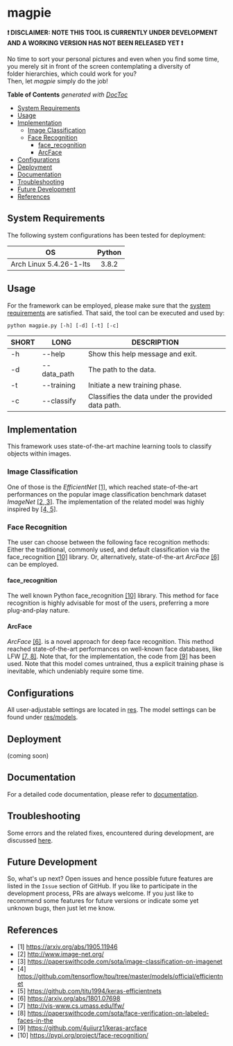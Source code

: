 # magpie

**:exclamation: DISCLAIMER: NOTE THIS TOOL IS CURRENTLY UNDER DEVELOPMENT AND 
A WORKING VERSION HAS NOT BEEN RELEASED YET :exclamation:**

No time to sort your personal pictures and even when you find some time,  
you merely sit in front of the screen contemplating a diversity of  
folder hierarchies, which could work for you?  
Then, let *magpie* simply do the job!

<!-- UPDATE via (cd in project dir) and $ doctoc . -->
<!-- START doctoc generated TOC please keep comment here to allow auto update -->
<!-- DON'T EDIT THIS SECTION, INSTEAD RE-RUN doctoc TO UPDATE -->
**Table of Contents**  *generated with [DocToc](https://github.com/thlorenz/doctoc)*

- [System Requirements](#system-requirements)
- [Usage](#usage)
- [Implementation](#implementation)
  - [Image Classification](#image-classification)
  - [Face Recognition](#face-recognition)
    - [face_recognition](#face_recognition)
    - [ArcFace](#arcface)
- [Configurations](#configurations)
- [Deployment](#deployment)
- [Documentation](#documentation)
- [Troubleshooting](#troubleshooting)
- [Future Development](#future-development)
- [References](#references)

<!-- END doctoc generated TOC please keep comment here to allow auto update -->

## System Requirements
The following system configurations has been tested for deployment:

| OS                                | Python        |
| -------------                     |:-------------:|
| Arch Linux 5.4.26-1-lts           | 3.8.2 |

## Usage
For the framework can be employed, please make sure that
the [system requirements](#system-requirements) are satisfied.
That said, the tool can be executed and used by:
```
python magpie.py [-h] [-d] [-t] [-c]
```

| SHORT | LONG | DESCRIPTION |
| --- | --- | --- |
| -h | --help | Show this help message and exit.
| -d | --data_path | The path to the data.
| -t | --training | Initiate a new training phase.
| -c | --classify | Classifies the data under the provided data path.

## Implementation
This framework uses state-of-the-art machine learning tools to classify objects within images.

### Image Classification
One of those is the *EfficientNet* [[1]](#references), which reached state-of-the-art performances
on the popular image classification benchmark dataset *ImageNet* [[2, 3]](#references).
The implementation of the related model was highly inspired by [[4, 5]](#references).

### Face Recognition
The user can choose between the following face recognition methods:
Either the traditional, commonly used, and default classification via the
face_recognition [[10]](#references) library.
Or, alternatively, state-of-the-art *ArcFace* [[6]](#references) can be employed. 

#### face_recognition
The well known Python face_recognition [[10]](#references) library.
This method for face recognition is highly advisable for most of the users, preferring 
a more plug-and-play nature.

#### ArcFace
*ArcFace* [[6]](#references). is a novel approach for deep face recognition. This method reached state-of-the-art performances
on well-known face databases, like LFW [[7, 8]](#references). Note that, for the implementation, the code
from [[9]](#references) has been used. Note that this model comes untrained, thus a explicit training phase is 
inevitable, which undeniably require some time. 

## Configurations
All user-adjustable settings are located in [res](res).
The model settings can be found under [res/models](res/models).

## Deployment
(coming soon)

## Documentation
For a detailed code documentation, please refer to
[documentation](https://rawcdn.githack.com/johSchm/magpie/master/doc/_build/html/index.html).

## Troubleshooting
Some errors and the related fixes, encountered during development, are discussed [here](doc/readme/TROUBLESHOOTING.md).

## Future Development
So, what's up next? Open issues and hence possible future features are listed in the `Issue`
section of GitHub. If you like to participate in the development process, PRs are always
welcome. If you just like to recommend some features for future versions or indicate some 
yet unknown bugs, then just let me know.

## References
- [1] https://arxiv.org/abs/1905.11946
- [2] http://www.image-net.org/
- [3] https://paperswithcode.com/sota/image-classification-on-imagenet
- [4] https://github.com/tensorflow/tpu/tree/master/models/official/efficientnet
- [5] https://github.com/titu1994/keras-efficientnets
- [6] https://arxiv.org/abs/1801.07698
- [7] http://vis-www.cs.umass.edu/lfw/
- [8] https://paperswithcode.com/sota/face-verification-on-labeled-faces-in-the
- [9] https://github.com/4uiiurz1/keras-arcface
- [10] https://pypi.org/project/face-recognition/